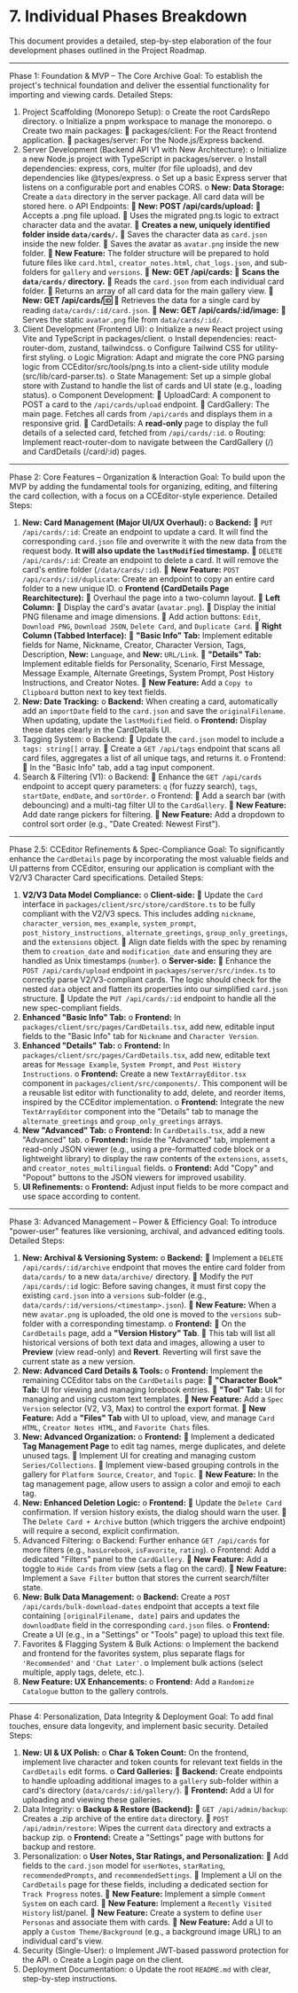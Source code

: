 # 7. Individual Phases Breakdown
This document provides a detailed, step-by-step elaboration of the four development phases outlined in the Project Roadmap.
________________________________________
Phase 1: Foundation & MVP – The Core Archive
Goal: To establish the project's technical foundation and deliver the essential functionality for importing and viewing cards.
Detailed Steps:
1.	Project Scaffolding (Monorepo Setup):
o	Create the root CardsRepo directory.
o	Initialize a pnpm workspace to manage the monorepo.
o	Create two main packages:
	packages/client: For the React frontend application.
	packages/server: For the Node.js/Express backend.
2.	Server Development (Backend API V1 with New Architecture):
o	Initialize a new Node.js project with TypeScript in packages/server.
o	Install dependencies: express, cors, multer (for file uploads), and dev dependencies like @types/express.
o	Set up a basic Express server that listens on a configurable port and enables CORS.
o	**New: Data Storage:** Create a `data` directory in the server package. All card data will be stored here.
o	API Endpoints:
	**New: POST /api/cards/upload:**
	Accepts a .png file upload.
	Uses the migrated png.ts logic to extract character data and the avatar.
	**Creates a new, uniquely identified folder inside `data/cards/`.**
	Saves the character data as `card.json` inside the new folder.
	Saves the avatar as `avatar.png` inside the new folder.
	**New Feature:** The folder structure will be prepared to hold future files like `card.html`, `creator_notes.html`, `chat_logs.json`, and sub-folders for `gallery` and `versions`.
	**New: GET /api/cards:**
	**Scans the `data/cards/` directory.**
	Reads the `card.json` from each individual card folder.
	Returns an array of all card data for the main gallery view.
	**New: GET /api/cards/:id:**
	Retrieves the data for a single card by reading `data/cards/:id/card.json`.
	**New: GET /api/cards/:id/image:**
	Serves the static `avatar.png` file from `data/cards/:id/`.
3.	Client Development (Frontend UI):
o	Initialize a new React project using Vite and TypeScript in packages/client.
o	Install dependencies: react-router-dom, zustand, tailwindcss.
o	Configure Tailwind CSS for utility-first styling.
o	Logic Migration: Adapt and migrate the core PNG parsing logic from CCEditor/src/tools/png.ts into a client-side utility module (src/lib/card-parser.ts).
o	State Management: Set up a simple global store with Zustand to handle the list of cards and UI state (e.g., loading status).
o	Component Development:
	UploadCard: A component to POST a card to the `/api/cards/upload` endpoint.
	CardGallery: The main page. Fetches all cards from `/api/cards` and displays them in a responsive grid.
	CardDetails: A **read-only** page to display the full details of a selected card, fetched from `/api/cards/:id`.
o	Routing: Implement react-router-dom to navigate between the CardGallery (/) and CardDetails (/card/:id) pages.
________________________________________
Phase 2: Core Features – Organization & Interaction
Goal: To build upon the MVP by adding the fundamental tools for organizing, editing, and filtering the card collection, with a focus on a CCEditor-style experience.
Detailed Steps:
1.	**New: Card Management (Major UI/UX Overhaul):**
o	**Backend:**
	`PUT /api/cards/:id`: Create an endpoint to update a card. It will find the corresponding `card.json` file and overwrite it with the new data from the request body. **It will also update the `lastModified` timestamp.**
	`DELETE /api/cards/:id`: Create an endpoint to delete a card. It will remove the card's entire folder (`/data/cards/:id`).
	**New Feature:** `POST /api/cards/:id/duplicate`: Create an endpoint to copy an entire card folder to a new unique ID.
o	**Frontend (CardDetails Page Rearchitecture):**
	Overhaul the page into a two-column layout.
	**Left Column:**
	Display the card's avatar (`avatar.png`).
	Display the initial PNG filename and image dimensions.
	Add action buttons: `Edit`, `Download PNG`, `Download JSON`, `Delete Card`, and `Duplicate Card`.
	**Right Column (Tabbed Interface):**
	**"Basic Info" Tab:** Implement editable fields for Name, Nickname, Creator, Character Version, Tags, Description, **New:** `Language`, and **New:** `URL/Link`.
	**"Details" Tab:** Implement editable fields for Personality, Scenario, First Message, Message Example, Alternate Greetings, System Prompt, Post History Instructions, and Creator Notes.
	**New Feature:** Add a `Copy to Clipboard` button next to key text fields.
2.	**New: Date Tracking:**
o	**Backend:** When creating a card, automatically add an `importDate` field to the `card.json` and save the `originalFilename`. When updating, update the `lastModified` field.
o	**Frontend:** Display these dates clearly in the CardDetails UI.
3.	Tagging System:
o	Backend:
	Update the `card.json` model to include a `tags: string[]` array.
	Create a `GET /api/tags` endpoint that scans all card files, aggregates a list of all unique tags, and returns it.
o	Frontend:
	In the "Basic Info" tab, add a tag input component.
4.	Search & Filtering (V1):
o	Backend:
	Enhance the `GET /api/cards` endpoint to accept query parameters: `q` (for fuzzy search), `tags`, `startDate`, `endDate`, and `sortOrder`.
o	Frontend:
	Add a search bar (with debouncing) and a multi-tag filter UI to the `CardGallery`.
	**New Feature:** Add date range pickers for filtering.
	**New Feature:** Add a dropdown to control sort order (e.g., "Date Created: Newest First").
________________________________________
Phase 2.5: CCEditor Refinements & Spec-Compliance
Goal: To significantly enhance the `CardDetails` page by incorporating the most valuable fields and UI patterns from CCEditor, ensuring our application is compliant with the V2/V3 Character Card specifications.
Detailed Steps:
1.  **V2/V3 Data Model Compliance:**
    o   **Client-side:**
           Update the `Card` interface in `packages/client/src/store/cardStore.ts` to be fully compliant with the V2/V3 specs. This includes adding `nickname`, `character_version`, `mes_example`, `system_prompt`, `post_history_instructions`, `alternate_greetings`, `group_only_greetings`, and the `extensions` object.
           Align date fields with the spec by renaming them to `creation_date` and `modification_date` and ensuring they are handled as Unix timestamps (`number`).
    o   **Server-side:**
           Enhance the `POST /api/cards/upload` endpoint in `packages/server/src/index.ts` to correctly parse V2/V3-compliant cards. The logic should check for the nested `data` object and flatten its properties into our simplified `card.json` structure.
           Update the `PUT /api/cards/:id` endpoint to handle all the new spec-compliant fields.
2.  **Enhanced "Basic Info" Tab:**
    o   **Frontend:** In `packages/client/src/pages/CardDetails.tsx`, add new, editable input fields to the "Basic Info" tab for `Nickname` and `Character Version`.
3.  **Enhanced "Details" Tab:**
    o   **Frontend:** In `packages/client/src/pages/CardDetails.tsx`, add new, editable text areas for `Message Example`, `System Prompt`, and `Post History Instructions`.
    o   **Frontend:** Create a new `TextArrayEditor.tsx` component in `packages/client/src/components/`. This component will be a reusable list editor with functionality to add, delete, and reorder items, inspired by the CCEditor implementation.
    o   **Frontend:** Integrate the new `TextArrayEditor` component into the "Details" tab to manage the `alternate_greetings` and `group_only_greetings` arrays.
4.  **New "Advanced" Tab:**
    o   **Frontend:** In `CardDetails.tsx`, add a new "Advanced" tab.
    o   **Frontend:** Inside the "Advanced" tab, implement a read-only JSON viewer (e.g., using a pre-formatted code block or a lightweight library) to display the raw contents of the `extensions`, `assets`, and `creator_notes_multilingual` fields.
    o   **Frontend:** Add "Copy" and "Popout" buttons to the JSON viewers for improved usability.
5.  **UI Refinements:**
    o   **Frontend:** Adjust input fields to be more compact and use space according to content.
________________________________________
Phase 3: Advanced Management – Power & Efficiency
Goal: To introduce "power-user" features like versioning, archival, and advanced editing tools.
Detailed Steps:
1.	**New: Archival & Versioning System:**
o	**Backend:**
	Implement a `DELETE /api/cards/:id/archive` endpoint that moves the entire card folder from `data/cards/` to a new `data/archive/` directory.
	Modify the `PUT /api/cards/:id` logic: Before saving changes, it must first copy the existing `card.json` into a `versions` sub-folder (e.g., `data/cards/:id/versions/<timestamp>.json`).
	**New Feature:** When a new `avatar.png` is uploaded, the old one is moved to the `versions` sub-folder with a corresponding timestamp.
o	**Frontend:**
	On the `CardDetails` page, add a **"Version History" Tab**.
	This tab will list all historical versions of both text data and images, allowing a user to **Preview** (view read-only) and **Revert**. Reverting will first save the current state as a new version.
2.	**New: Advanced Card Details & Tools:**
o	**Frontend:** Implement the remaining CCEditor tabs on the `CardDetails` page:
	**"Character Book" Tab:** UI for viewing and managing lorebook entries.
	**"Tool" Tab:** UI for managing and using custom text templates.
	**New Feature:** Add a `Spec Version` selector (V2, V3, Max) to control the export format.
	**New Feature:** Add a **"Files" Tab** with UI to upload, view, and manage `Card HTML`, `Creator Notes HTML`, and `Favorite Chats` files.
3.	**New: Advanced Organization:**
o	**Frontend:**
	Implement a dedicated **Tag Management Page** to edit tag names, merge duplicates, and delete unused tags.
	Implement UI for creating and managing custom `Series/Collections`.
	Implement view-based grouping controls in the gallery for `Platform Source`, `Creator`, and `Topic`.
	**New Feature:** In the tag management page, allow users to assign a color and emoji to each tag.
4.	**New: Enhanced Deletion Logic:**
o	**Frontend:**
	Update the `Delete Card` confirmation. If version history exists, the dialog should warn the user.
	The `Delete Card + Archive` button (which triggers the archive endpoint) will require a second, explicit confirmation.
5.	Advanced Filtering:
o	Backend: Further enhance `GET /api/cards` for more filters (e.g., `hasLorebook`, `isFavorite`, `rating`).
o	Frontend: Add a dedicated "Filters" panel to the `CardGallery`.
	**New Feature:** Add a toggle to `Hide Cards` from view (sets a flag on the card).
	**New Feature:** Implement a `Save Filter` button that stores the current search/filter state.
6.	**New: Bulk Data Management:**
o	**Backend:** Create a `POST /api/cards/bulk-download-dates` endpoint that accepts a text file containing `[originalFilename, date]` pairs and updates the `downloadDate` field in the corresponding `card.json` files.
o	**Frontend:** Create a UI (e.g., in a "Settings" or "Tools" page) to upload this text file.
7.	Favorites & Flagging System & Bulk Actions:
o	Implement the backend and frontend for the favorites system, plus separate flags for `'Recommended'` and `'Chat Later'`.
o	Implement bulk actions (select multiple, apply tags, delete, etc.).
8.	**New Feature: UX Enhancements:**
o	**Frontend:** Add a `Randomize Catalogue` button to the gallery controls.
________________________________________
Phase 4: Personalization, Data Integrity & Deployment
Goal: To add final touches, ensure data longevity, and implement basic security.
Detailed Steps:
1.	**New: UI & UX Polish:**
o	**Char & Token Count:** On the frontend, implement live character and token counts for relevant text fields in the `CardDetails` edit forms.
o	**Card Galleries:**
	**Backend:** Create endpoints to handle uploading additional images to a `gallery` sub-folder within a card's directory (`data/cards/:id/gallery/`).
	**Frontend:** Add a UI for uploading and viewing these galleries.
2.	Data Integrity:
o	**Backup & Restore (Backend):**
	`GET /api/admin/backup`: Creates a .zip archive of the entire `data` directory.
	`POST /api/admin/restore`: Wipes the current `data` directory and extracts a backup zip.
o	**Frontend:** Create a "Settings" page with buttons for backup and restore.
3.	Personalization:
o	**User Notes, Star Ratings, and Personalization:**
	Add fields to the `card.json` model for `userNotes`, `starRating`, `recommendedPrompts`, and `recommendedSettings`.
	Implement a UI on the `CardDetails` page for these fields, including a dedicated section for `Track Progress` notes.
	**New Feature:** Implement a simple `Comment System` on each card.
	**New Feature:** Implement a `Recently Visited History` list/panel.
	**New Feature:** Create a system to define `User Personas` and associate them with cards.
	**New Feature:** Add a UI to apply a `Custom Theme/Background` (e.g., a background image URL) to an individual card's view.
4.	Security (Single-User):
o	Implement JWT-based password protection for the API.
o	Create a Login page on the client.
5.	Deployment Documentation:
o	Update the root `README.md` with clear, step-by-step instructions.